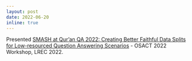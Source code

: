 ```yaml
---
layout: post
date: 2022-06-20
inline: true
---
```


Presented [SMASH at Qur’an QA 2022: Creating Better Faithful Data Splits for Low-resourced Question Answering Scenarios](http://www.lrec-conf.org/proceedings/lrec2022/workshops/OSACT/pdf/2022.osact-1.17.pdf) - OSACT 2022 Workshop, LREC 2022.
